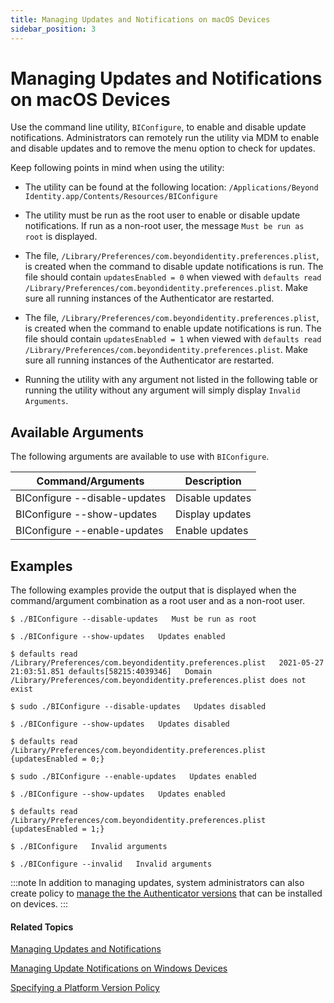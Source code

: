 ```yaml
---
title: Managing Updates and Notifications on macOS Devices
sidebar_position: 3
---  
```


Managing Updates and Notifications on macOS Devices
===================================================

Use the command line utility, `BIConfigure`, to  enable and disable update notifications. Administrators can remotely run the utility via MDM to enable and disable updates and to remove the menu option to check for updates.

Keep following points in mind when using the utility:

*   The utility can be found at the following location:
    `/Applications/Beyond Identity.app/Contents/Resources/BIConfigure`
        
*   The utility must be run as the root user to enable or disable update notifications. If run as a non-root user, the message `Must be run as root` is displayed.
*   The file, `/Library/Preferences/com.beyondidentity.preferences.plist`, is created when the command to disable update notifications is run. The file should contain `updatesEnabled = 0` when viewed with `defaults read /Library/Preferences/com.beyondidentity.preferences.plist`. Make sure all running instances of the Authenticator are restarted.
*   The file, `/Library/Preferences/com.beyondidentity.preferences.plist`, is created when the command to enable update notifications is run. The file should contain `updatesEnabled = 1` when viewed with `defaults read /Library/Preferences/com.beyondidentity.preferences.plist`. Make sure all running instances of the Authenticator are restarted.
*   Running the utility with any argument not listed in the following table or running the utility without any argument will simply display `Invalid Arguments`.

Available Arguments
-------------------

The following arguments are available to use with `BIConfigure`.

| Command/Arguments | Description |
|-----|------|
| BIConfigure --disable-updates | Disable updates |
| BIConfigure --show-updates | Display updates |
| BIConfigure --enable-updates | Enable updates |

Examples
--------

The following examples provide the output that is displayed when the command/argument combination as a root user and as a non-root user.

`$ ./BIConfigure --disable-updates   Must be run as root`

  
`$ ./BIConfigure --show-updates   Updates enabled`

 `$ defaults read /Library/Preferences/com.beyondidentity.preferences.plist   2021-05-27 21:03:51.851 defaults[58215:4039346]   Domain /Library/Preferences/com.beyondidentity.preferences.plist does not exist`

  
`$ sudo ./BIConfigure --disable-updates   Updates disabled`

  
`$ ./BIConfigure --show-updates   Updates disabled`  
 

`$ defaults read /Library/Preferences/com.beyondidentity.preferences.plist   {updatesEnabled = 0;}`

  
`$ sudo ./BIConfigure --enable-updates   Updates enabled`

  
`$ ./BIConfigure --show-updates   Updates enabled`

  
`$ defaults read /Library/Preferences/com.beyondidentity.preferences.plist   {updatesEnabled = 1;}`  
 

`$ ./BIConfigure   Invalid arguments`  
 

`$ ./BIConfigure --invalid   Invalid arguments`

:::note
In addition to managing updates, system administrators can also create policy to [manage the the Authenticator versions](/docs/secure-work/workforce-settings/policy/policy-writing/setting-a-platform-version-policy) that can be installed on devices.
:::

#### Related Topics

[Managing Updates and Notifications](/docs/secure-work/workforce-settings/updates/managing-updates-and-notifications)

[Managing Update Notifications on Windows Devices](/docs/secure-work/workforce-settings/updates/managing-update-notifications-on-windows-devices)

[Specifying a Platform Version Policy](/docs/secure-work/workforce-settings/policy/policy-writing/setting-a-platform-version-policy)